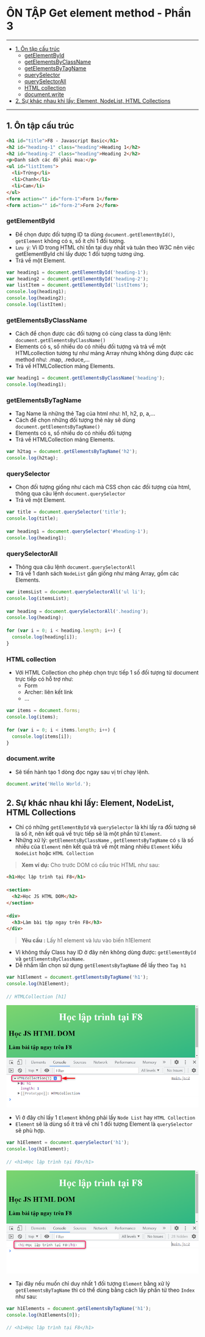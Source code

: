 # ÔN TẬP Get element method - Phần 3

---

- [1. Ôn tập cấu trúc](#1-ôn-tập-cấu-trúc)
  - [getElementById](#getelementbyid)
  - [getElementsByClassName](#getelementsbyclassname)
  - [getElementsByTagName](#getelementsbytagname)
  - [querySelector](#queryselector)
  - [querySelectorAll](#queryselectorall)
  - [HTML collection](#html-collection)
  - [document.write](#documentwrite)
- [2. Sự khác nhau khi lấy: Element, NodeList, HTML Collections](#2-sự-khác-nhau-khi-lấy-element-nodelist-html-collections)

---

## 1. Ôn tập cấu trúc

```html
<h1 id="title">F8 - Javascript Basic</h1>
<h2 id="heading-1" class="heading">Heading 1</h2>
<h2 id="heading-2" class="heading">Heading 2</h2>
<p>Danh sách các đồ phải mua:</p>
<ul id="listItems">
  <li>Trứng</li>
  <li>Chanh</li>
  <li>Cam</li>
</ul>
<form action="" id="form-1">Form 1</form>
<form action="" id="form-2">Form 2</form>
```

### getElementById

- Để chọn được đối tượng ID ta dùng `document.getElementById()`, `getElement` không có s, số ít chỉ 1 đối tượng.
- `Lưu ý`: Vì ID trong HTML chỉ tồn tại duy nhất và tuân theo W3C nên việc getElementById chỉ lấy được 1 đối tượng tương ứng.
- Trả về một Element.

```js
var heading1 = document.getElementById('heading-1');
var heading2 = document.getElementById('heading-2');
var listItem = document.getElementById('listItems');
console.log(heading1);
console.log(heading2);
console.log(listItem);
```

### getElementsByClassName

- Cách để chọn được các đối tượng có cùng class ta dùng lệnh:
  `document.getElementsByClassName()`
- Elements có s, số nhiều do có nhiều đối tượng và trả về một HTMLcollection tương tự như mảng Array nhưng không dùng được các method như: .map, .reduce,...
- Trả về HTMLCollection mảng Elements.

```js
var heading1 = document.getElementsByClassName('heading');
console.log(heading1);
```

### getElementsByTagName

- Tag Name là những thẻ Tag của html như: h1, h2, p, a,...
- Cách để chọn những đối tượng thẻ này sẽ dùng ` document.getElementsByTagName()`
- Elements có s, số nhiều do có nhiều đối tượng
- Trả về HTMLCollection mảng Elements.

```js
var h2tag = document.getElementsByTagName('h2');
console.log(h2tag);
```

### querySelector

- Chọn đối tượng giống như cách mà CSS chọn các đối tượng của html, thông qua câu lệnh `document.querySelector`
- Trả về một Element.

```js
var title = document.querySelector('title');
console.log(title);

var heading1 = document.querySelector('#heading-1');
console.log(heading1);
```

### querySelectorAll

- Thông qua câu lệnh `document.querySelectorAll`
- Trả về 1 danh sách `NodeList` gần giống như mảng Array, gồm các Elements.

```js
var itemsList = document.querySelectorAll('ul li');
console.log(itemsList);

var heading = document.querySelectorAll('.heading');
console.log(heading);

for (var i = 0; i < heading.length; i++) {
  console.log(heading[i]);
}
```

### HTML collection

- Với HTML Collection cho phép chọn trực tiếp 1 số đối tượng từ document trực tiếp có hỗ trợ như:
  - Form
  - Archer: liên kết link
  - ...

```js
var items = document.forms;
console.log(items);

for (var i = 0; i < items.length; i++) {
  console.log(items[i]);
}
```

### document.write

- Sẽ tiến hành tạo 1 dòng đọc ngay sau vị trí chạy lệnh.

```js
document.write('Hello World.');
```

## 2. Sự khác nhau khi lấy: Element, NodeList, HTML Collections

- Chỉ có những `getElementById` và `querySelector` là khi lấy ra đối tượng sẽ là số ít, nên kết quả về trực tiếp sẽ là một phần tử `Element`.
- Những xử lý: `getElementsByClassName` , `getElementsByTagName` có `s` là số nhiều của `Element` nên kết quả trả về một mảng nhiều `Element` kiểu `NodeList` hoặc `HTML Collection`

> **Xem ví dụ:** Cho trước DOM có cấu trúc HTML như sau:

```html
<h1>Học lập trình tại F8</h1>

<section>
  <h2>Học JS HTML DOM</h2>
</section>

<div>
  <h3>Làm bài tập ngay trên F8</h3>
</div>
```

> **Yêu cầu :** Lấy h1 element và lưu vào biến h1Element

- Vì không thấy Class hay ID ở đây nên không dùng được: `getElementById` và `getElementsByClassName`.
- Dễ nhầm lẫn chọn sử dụng `getElementsByTagName` để lấy theo `Tag h1`

```js
var h1Element = document.getElementsByTagName('h1');
console.log(h1Element);

// HTMLCollection [h1]
```

![getElementsByTagName](./images/bt-001.png 'getElementsByTagName')

- Vì ở đây chỉ lấy 1 `Element` không phải lấy `Node List` hay `HTML Collection`
- `Element` sẽ là dùng số ít trả về chỉ 1 đối tượng Element là `querySelector` sẽ phù hợp.

```js
var h1Element = document.querySelector('h1');
console.log(h1Element);

// <h1>Học lập trình tại F8</h1>
```

![querySelector](./images/bt-002.png 'querySelector')

- Tại đây nếu muốn chỉ duy nhất 1 đối tượng `Element` bằng xử lý `getElementsByTagName` thì có thể dùng bằng cách lấy phần tử theo `Index` như sau:

```js
var h1Elements = document.getElementsByTagName('h1');
console.log(h1Elements[0]);

// <h1>Học lập trình tại F8</h1>
```
